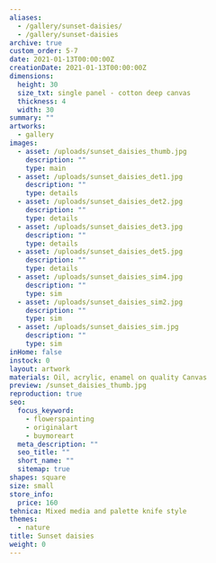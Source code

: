 ```yaml
---
aliases:
  - /gallery/sunset-daisies/
  - /gallery/sunset-daisies
archive: true
custom_order: 5-7
date: 2021-01-13T00:00:00Z
creationDate: 2021-01-13T00:00:00Z
dimensions:
  height: 30
  size_txt: single panel - cotton deep canvas
  thickness: 4
  width: 30
summary: ""
artworks:
  - gallery
images:
  - asset: /uploads/sunset_daisies_thumb.jpg
    description: ""
    type: main
  - asset: /uploads/sunset_daisies_det1.jpg
    description: ""
    type: details
  - asset: /uploads/sunset_daisies_det2.jpg
    description: ""
    type: details
  - asset: /uploads/sunset_daisies_det3.jpg
    description: ""
    type: details
  - asset: /uploads/sunset_daisies_det5.jpg
    description: ""
    type: details
  - asset: /uploads/sunset_daisies_sim4.jpg
    description: ""
    type: sim
  - asset: /uploads/sunset_daisies_sim2.jpg
    description: ""
    type: sim
  - asset: /uploads/sunset_daisies_sim.jpg
    description: ""
    type: sim
inHome: false
instock: 0
layout: artwork
materials: Oil, acrylic, enamel on quality Canvas
preview: /sunset_daisies_thumb.jpg
reproduction: true
seo:
  focus_keyword:
    - flowerspainting
    - originalart
    - buymoreart
  meta_description: ""
  seo_title: ""
  short_name: ""
  sitemap: true
shapes: square
size: small
store_info:
  price: 160
tehnica: Mixed media and palette knife style
themes:
  - nature
title: Sunset daisies
weight: 0
---
```

